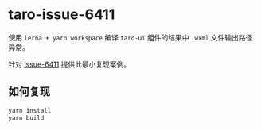 # taro-issue-6411

使用 `lerna + yarn workspace` 编译 `taro-ui` 组件的结果中 `.wxml` 文件输出路径异常。

针对 [issue-6411][issues] 提供此最小复现案例。

[issues]: https://github.com/NervJS/taro/issues/6411

## 如何复现

```bash
yarn install
yarn build
```
